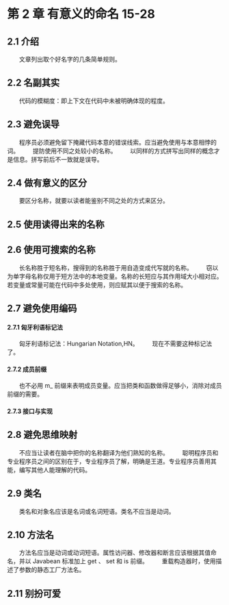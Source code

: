 # 第 2 章 有意义的命名 15-28

## 2.1 介绍
　　文章列出取个好名字的几条简单规则。

## 2.2 名副其实
　　代码的模糊度：即上下文在代码中未被明确体现的程度。

## 2.3 避免误导
　　程序员必须避免留下掩藏代码本意的错误线索。应当避免使用与本意相悖的词。
　　提防使用不同之处较小的名称。
　　以同样的方式拼写出同样的概念才是信息。拼写前后不一致就是误导。

## 2.4 做有意义的区分
　　要区分名称，就要以读者能鉴别不同之处的方式来区分。

## 2.5 使用读得出来的名称

## 2.6 使用可搜索的名称
　　长名称胜于短名称，搜得到的名称胜于用自造变成代写就的名称。
　　窃以为单字母名称仅用于短方法中的本地变量。名称的长短应与其作用域大小相对应。若变量或常量可能在代码中多处使用，则应赋其以便于搜索的名称。

## 2.7 避免使用编码

#### 2.7.1 匈牙利语标记法
　　匈牙利语标记法：Hungarian Notation,HN。
　　现在不需要这种标记法了。

#### 2.7.2 成员前缀
　　也不必用 m_ 前缀来表明成员变量。应当把类和函数做得足够小，消除对成员前缀的需要。

#### 2.7.3 接口与实现

## 2.8 避免思维映射
　　不应当让读者在脑中把你的名称翻译为他们熟知的名称。
　　聪明程序员和专业程序员之间的区别在于，专业程序员了解，明确是王道。专业程序员善用其能，编写其他人能理解的代码。

## 2.9 类名
　　类名和对象名应该是名词或名词短语。类名不应当是动词。

## 2.10 方法名
　　方法名应当是动词或动词短语。属性访问器、修改器和断言应该根据其值命名，并以 Javabean 标准加上 get 、 set 和 is 前缀。
　　重载构造器时，使用描述了参数的静态工厂方法名。

## 2.11 别扮可爱




